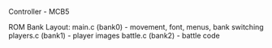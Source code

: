 Controller - MCB5

ROM Bank Layout:
    main.c (bank0) - movement, font, menus, bank switching
    players.c (bank1) - player images
    battle.c (bank2) - battle code